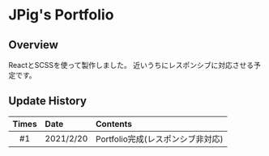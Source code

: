 # JPig's Portfolio

## Overview

ReactとSCSSを使って製作しました。
近いうちにレスポンシブに対応させる予定です。

## Update History

|Times|Date|Contents|
|:--:|:--|:--|
|#1|2021/2/20|Portfolio完成(レスポンシブ非対応)|
